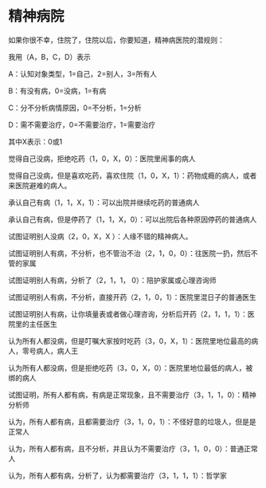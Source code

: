 # 精神病院

如果你很不幸，住院了，住院以后，你要知道，精神病医院的潜规则：

我用（A，B，C，D）表示

A：认知对象类型，1=自己，2=别人，3=所有人

B：有没有病，0=没病，1=有病

C：分不分析病情原因，0=不分析，1=分析

D：需不需要治疗，0=不需要治疗，1=需要治疗

其中X表示：0或1

觉得自己没病，拒绝吃药（1，0，X，0）：医院里闹事的病人

觉得自己没病，但是喜欢吃药，喜欢住院（1，0，X，1）：药物成瘾的病人，或者来医院避难的病人。

承认自己有病（1，1，X，1）：可以出院并继续吃药的普通病人

承认自己有病，但是停药了（1，1，X，0）：可以出院后各种原因停药的普通病人

试图证明别人没病（2，0，X，X ）：人缘不错的精神病人。

试图证明别人有病，不分析，也不管治不治（2，1，0，0）：往医院一扔，然后不管的家属

试图证明别人有病，分析了（2，1，1， 0）：陪护家属或心理咨询师

试图证明别人有病，不分析，直接开药（2，1，0，1）：医院里混日子的普通医生

试图证明别人有病，让你填量表或者做心理咨询，分析后开药（2，1，1，1）：医院里的主任医生

认为所有人都没病，但是叮嘱大家按时吃药（3，0，X，1）：医院里地位最高的病人，零号病人，病人王

认为所有人都没病，但是拒绝吃药（3，0，X，0）：医院里地位最低的病人，被绑的病人

试图证明，所有人都有病，有病是正常现象，且不需要治疗（3，1，1，0）：精神分析师

认为，所有人都有病，且都需要治疗（3，1，0，1）：不怪好意的垃圾人，但是是正常人

认为，所有人都有病，且不分析，并且认为不需要治疗（3，1，0，0）：普通正常人

认为，所有人都有病，分析了，认为都需要治疗（3，1，1，1）：哲学家
